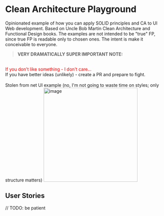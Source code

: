 # Clean Architecture Playground
Opinionated example of how you can apply SOLID principles and CA to UI Web development. Based on Uncle Bob Martin Clean Architecture and Functional Design books.
The examples are not intended to be "true" FP, since true FP is readable only to chosen ones. The intent is make it conceivable to everyone.

>**VERY DRAMATICALLY SUPER IMPORTANT NOTE:**
<br>
<span style="color:red">If you don't like something - I don't care...</span>
<br>
If you have better ideas (unlikely) - create a PR and prepare to fight.

<br>
<br>
Stolen from net UI example (no, I'm not going to waste time on styles; only structure matters)
<img width="300" alt="image" src="https://github.com/user-attachments/assets/dc21ed21-7b9e-4e13-933c-b7f7001e9f23" />


## User Stories
// TODO: be patient
